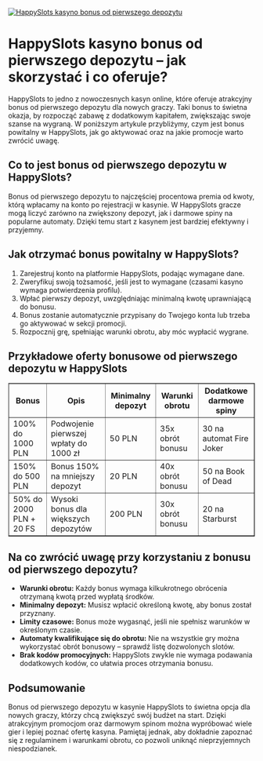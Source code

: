 [![HappySlots kasyno bonus od pierwszego depozytu](https://123-caf.pages.dev/gitsignup.png)](https://vrmoo.ru/Bt82HjjY)

<h1>HappySlots kasyno bonus od pierwszego depozytu – jak skorzystać i co oferuje?</h1> <p>HappySlots to jedno z nowoczesnych kasyn online, które oferuje atrakcyjny bonus od pierwszego depozytu dla nowych graczy. Taki bonus to świetna okazja, by rozpocząć zabawę z dodatkowym kapitałem, zwiększając swoje szanse na wygraną. W poniższym artykule przybliżymy, czym jest bonus powitalny w HappySlots, jak go aktywować oraz na jakie promocje warto zwrócić uwagę.</p>  <h2>Co to jest bonus od pierwszego depozytu w HappySlots?</h2> <p>Bonus od pierwszego depozytu to najczęściej procentowa premia od kwoty, którą wpłacamy na konto po rejestracji w kasynie. W HappySlots gracze mogą liczyć zarówno na zwiększony depozyt, jak i darmowe spiny na popularne automaty. Dzięki temu start z kasynem jest bardziej efektywny i przyjemny.</p>  <h2>Jak otrzymać bonus powitalny w HappySlots?</h2> <ol>   <li>Zarejestruj konto na platformie HappySlots, podając wymagane dane.</li>   <li>Zweryfikuj swoją tożsamość, jeśli jest to wymagane (czasami kasyno wymaga potwierdzenia profilu).</li>   <li>Wpłać pierwszy depozyt, uwzględniając minimalną kwotę uprawniającą do bonusu.</li>   <li>Bonus zostanie automatycznie przypisany do Twojego konta lub trzeba go aktywować w sekcji promocji.</li>   <li>Rozpocznij grę, spełniając warunki obrotu, aby móc wypłacić wygrane.</li> </ol>  <h2>Przykładowe oferty bonusowe od pierwszego depozytu w HappySlots</h2> <table border="1" cellpadding="8" cellspacing="0">   <thead>     <tr>       <th>Bonus</th>       <th>Opis</th>       <th>Minimalny depozyt</th>       <th>Warunki obrotu</th>       <th>Dodatkowe darmowe spiny</th>     </tr>   </thead>   <tbody>     <tr>       <td>100% do 1000 PLN</td>       <td>Podwojenie pierwszej wpłaty do 1000 zł</td>       <td>50 PLN</td>       <td>35x obrót bonusu</td>       <td>30 na automat Fire Joker</td>     </tr>     <tr>       <td>150% do 500 PLN</td>       <td>Bonus 150% na mniejszy depozyt</td>       <td>20 PLN</td>       <td>40x obrót bonusu</td>       <td>50 na Book of Dead</td>     </tr>     <tr>       <td>50% do 2000 PLN + 20 FS</td>       <td>Wysoki bonus dla większych depozytów</td>       <td>200 PLN</td>       <td>30x obrót bonusu</td>       <td>20 na Starburst</td>     </tr>   </tbody> </table>  <h2>Na co zwrócić uwagę przy korzystaniu z bonusu od pierwszego depozytu?</h2> <ul>   <li><strong>Warunki obrotu:</strong> Każdy bonus wymaga kilkukrotnego obrócenia otrzymaną kwotą przed wypłatą środków.</li>   <li><strong>Minimalny depozyt:</strong> Musisz wpłacić określoną kwotę, aby bonus został przyznany.</li>   <li><strong>Limity czasowe:</strong> Bonus może wygasnąć, jeśli nie spełnisz warunków w określonym czasie.</li>   <li><strong>Automaty kwalifikujące się do obrotu:</strong> Nie na wszystkie gry można wykorzystać obrót bonusowy – sprawdź listę dozwolonych slotów.</li>   <li><strong>Brak kodów promocyjnych:</strong> HappySlots zwykle nie wymaga podawania dodatkowych kodów, co ułatwia proces otrzymania bonusu.</li> </ul>  <h2>Podsumowanie</h2> <p>Bonus od pierwszego depozytu w kasynie HappySlots to świetna opcja dla nowych graczy, którzy chcą zwiększyć swój budżet na start. Dzięki atrakcyjnym promocjom oraz darmowym spinom można wypróbować wiele gier i lepiej poznać ofertę kasyna. Pamiętaj jednak, aby dokładnie zapoznać się z regulaminem i warunkami obrotu, co pozwoli uniknąć nieprzyjemnych niespodzianek.</p>